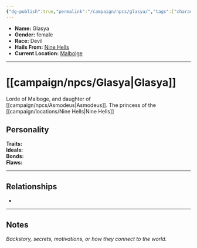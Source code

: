 ```yaml
---
{"dg-publish":true,"permalink":"/campaign/npcs/glasya/","tags":["character","npc"],"created":"2025-10-29T12:56:20.394-07:00","updated":"2025-10-29T13:47:25.703-07:00"}
---
```



<p><span><ul>
<li dir="auto"><strong>Name:</strong> Glasya</li>
<li dir="auto"><strong>Gender:</strong> female</li>
<li dir="auto"><strong>Race:</strong> Devil</li>
<li dir="auto"><strong>Hails From:</strong> <a data-tooltip-position="top" aria-label="campaign/locations/Nine Hells.md" data-href="campaign/locations/Nine Hells.md" href="campaign/locations/Nine Hells.md" class="internal-link" target="_blank" rel="noopener nofollow">Nine Hells</a></li>
<li dir="auto"><strong>Current Location:</strong> <a data-tooltip-position="top" aria-label="campaign/locations/Malbolge.md" data-href="campaign/locations/Malbolge.md" href="campaign/locations/Malbolge.md" class="internal-link" target="_blank" rel="noopener nofollow">Malbolge</a></li>
</ul></span></p>

---

# [[campaign/npcs/Glasya\|Glasya]]
Lorde of Malboge, and daughter of [[campaign/npcs/Asmodeus\|Asmodeus]]. The princess of the [[campaign/locations/Nine Hells\|Nine Hells]]
## Personality
**Traits:**  
**Ideals:**  
**Bonds:**  
**Flaws:**  

---

## Relationships
- 

---

## Notes
*Backstory, secrets, motivations, or how they connect to the world.*